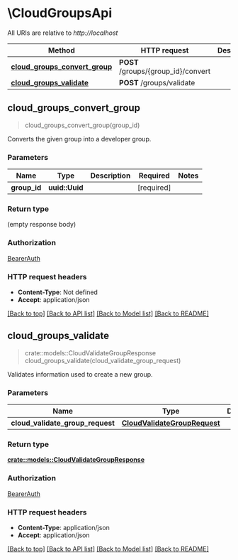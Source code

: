 # \CloudGroupsApi

All URIs are relative to *http://localhost*

Method | HTTP request | Description
------------- | ------------- | -------------
[**cloud_groups_convert_group**](CloudGroupsApi.md#cloud_groups_convert_group) | **POST** /groups/{group_id}/convert | 
[**cloud_groups_validate**](CloudGroupsApi.md#cloud_groups_validate) | **POST** /groups/validate | 



## cloud_groups_convert_group

> cloud_groups_convert_group(group_id)


Converts the given group into a developer group.

### Parameters


Name | Type | Description  | Required | Notes
------------- | ------------- | ------------- | ------------- | -------------
**group_id** | **uuid::Uuid** |  | [required] |

### Return type

 (empty response body)

### Authorization

[BearerAuth](../README.md#BearerAuth)

### HTTP request headers

- **Content-Type**: Not defined
- **Accept**: application/json

[[Back to top]](#) [[Back to API list]](../README.md#documentation-for-api-endpoints) [[Back to Model list]](../README.md#documentation-for-models) [[Back to README]](../README.md)


## cloud_groups_validate

> crate::models::CloudValidateGroupResponse cloud_groups_validate(cloud_validate_group_request)


Validates information used to create a new group.

### Parameters


Name | Type | Description  | Required | Notes
------------- | ------------- | ------------- | ------------- | -------------
**cloud_validate_group_request** | [**CloudValidateGroupRequest**](CloudValidateGroupRequest.md) |  | [required] |

### Return type

[**crate::models::CloudValidateGroupResponse**](CloudValidateGroupResponse.md)

### Authorization

[BearerAuth](../README.md#BearerAuth)

### HTTP request headers

- **Content-Type**: application/json
- **Accept**: application/json

[[Back to top]](#) [[Back to API list]](../README.md#documentation-for-api-endpoints) [[Back to Model list]](../README.md#documentation-for-models) [[Back to README]](../README.md)

